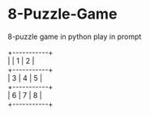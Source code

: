 # 8-Puzzle-Game
8-puzzle game in python play in prompt

+-----------+<br>
|   | 1 | 2 |<br>
+-----------+<br>
| 3 | 4 | 5 |<br>
+-----------+<br>
| 6 | 7 | 8 |<br>
+-----------+<br>
